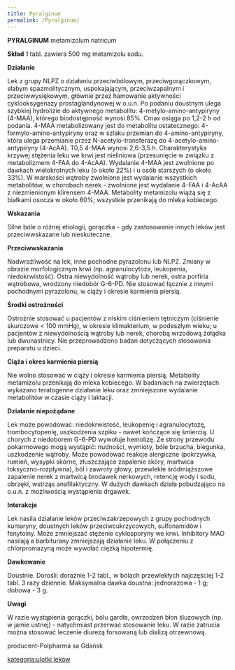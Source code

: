 ```yaml
---
title: Pyralginum
permalink: /Pyralginum/
---
```


**PYRALGINUM** metamizolum natricum

**Skład** 1 tabl. zawiera 500 mg metamizolu sodu.

**Działanie**

Lek z grupy NLPZ o działaniu przeciwbólowym, przeciwgorączkowym, słabym spazmolitycznym, uspokajającym, przeciwzapalnym i przeciwwysiękowym, głównie przez hamowanie aktywności cyklooksygenazy prostaglandynowej w o.u.n. Po podaniu doustnym ulega szybkiej hydrolizie do aktywnego metabolitu: 4-metylo-amino-antypiryny (4-MAA), którego biodostępność wynosi 85%. Cmax osiąga po 1,2-2 h od podania. 4-MAA metabolizowany jest do metabolitu ostatecznego: 4-formylo-amino-antypiryny oraz w szlaku przemian do 4-amino-antypiryny, która ulega przemianie przez N-acetylo-transferazę do 4-acetylo-amino-antypiryny (4-AcAA). T0,5 4-MAA wynosi 2,6-3,5 h. Charakterystyka krzywej stężenia leku we krwi jest nieliniowa (przesunięcie w związku z metabolizmem 4-FAA do 4-AcAA). Wydalanie 4-MAA jest zwolnione po dawkach wielokrotnych leku (o około 22%) i u osób starszych (o około 33%). W marskości wątroby zwolnione jest wydalanie wszystkich metabolitów, w chorobach nerek - zwolnione jest wydalanie 4-FAA i 4-AcAA z niezmienionym klirensem 4-MAA. Metabolity metamizolu wiążą się z białkami osocza w około 60%; wszystkie przenikają do mleka kobiecego.

**Wskazania**

Silne bóle o różnej etiologii, gorączka - gdy zastosowanie innych leków jest przeciwwskazane lub nieskuteczne.

**Przeciwwskazania**

Nadwrażliwość na lek, inne pochodne pyrazolonu lub NLPZ. Zmiany w obrazie morfologicznym krwi (np. agranulocytoza, leukopenia, niedokrwistość). Ostra niewydolność wątroby lub nerek, ostra porfiria wątrobowa, wrodzony niedobór G-6-PD. Nie stosować łącznie z innymi pochodnymi pyrazolonu, w ciąży i okresie karmienia piersią.

**Środki ostrożności**

Ostrożnie stosować u pacjentów z niskim ciśnieniem tętniczym (ciśnienie skurczowe \< 100 mmHg), w okresie klimakterium, w podeszłym wieku; u pacjentów z niewydolnością wątroby lub nerek, chorobą wrzodową żołądka lub dwunastnicy. Nie przeprowadzono badań dotyczących stosowania preparatu u dzieci.

**Ciąża i okres karmienia piersią**

Nie wolno stosować w ciąży i okresie karmienia piersią. Metabolity metamizolu przenikają do mleka kobiecego. W badaniach na zwierzętach wykazano teratogenne działanie leku oraz zmniejszone wydalanie metabolitów w czasie ciąży i laktacji.

**Działanie niepożądane**

Lek może powodować: niedokrwistość, leukopenię i agranulocytozę, trombocytopenię, uszkodzenia szpiku - nawet kończące się śmiercią. U chorych z niedoborem G-6-PD wywołuje hemolizę. Ze strony przewodu pokarmowego mogą wystąpić: nudności, wymioty, bóle brzucha, biegunka, uszkodzenie wątroby. Może powodować reakcje alergiczne (pokrzywka, rumień, wysypki skórne, złuszczające zapalenie skóry, martwica toksyczno-rozpływna), ból i zawroty głowy, przewlekłe śródmiąższowe zapalenie nerek z martwicą brodawek nerkowych, retencję wody i sodu, obrzęki, wstrząs anafilaktyczny. W dużych dawkach działa pobudzająco na o.u.n. z możliwością wystąpienia drgawek.

**Interakcje**

Lek nasila działanie leków przeciwzakrzepowych z grupy pochodnych kumaryny, doustnych leków przeciwcukrzycowych, sulfonamidów i fenytoiny. Może zmniejszać stężenie cyklosporyny we krwi. Inhibitory MAO nasilają a barbiturany zmniejszają działanie leku. W połączeniu z chlorpromazyną może wywołać ciężką hipotermię.

**Dawkowanie**

Doustnie. Dorośli: doraźnie 1-2 tabl., w bólach przewlekłych najczęściej 1-2 tabl. 3 razy dziennie. Maksymalna dawka doustna: jednorazowa - 1 g; dobowa - 3 g.

**Uwagi**

W razie wystąpienia gorączki, bólu gardła, owrzodzeń błon śluzowych (np. w jamie ustnej) - natychmiast przerwać stosowanie leku. W razie zatrucia można stosować leczenie diurezą forsowaną lub dializą otrzewnową.

producent-Polpharma sa Gdańsk

[kategoria:ulotki leków](/atopedia/kategoria:ulotki_leków "wikilink")